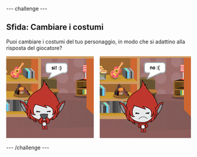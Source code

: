 \--- challenge \---

## Sfida: Cambiare i costumi

Puoi cambiare i costumi del tuo personaggio, in modo che si adattino alla risposta del giocatore?

![screenshot](images/brain-costume.png)

\--- /challenge \---